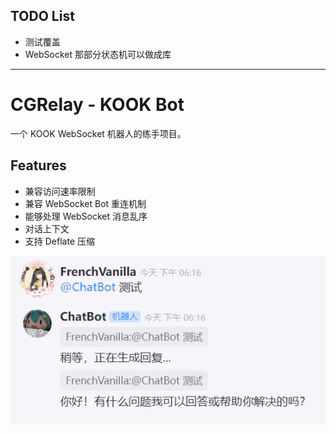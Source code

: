 ## TODO List

- 测试覆盖
- WebSocket 那部分状态机可以做成库

---

# CGRelay - KOOK Bot

一个 KOOK WebSocket 机器人的练手项目。

## Features

- 兼容访问速率限制
- 兼容 WebSocket Bot 重连机制
- 能够处理 WebSocket 消息乱序
- 对话上下文
- 支持 Deflate 压缩

![Demo](doc/cgrelay-test.png)
